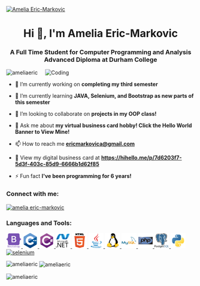 
<!--
**AmeliaEric/AmeliaEric** is a ✨ _special_ ✨ repository because its `README.md` (this file) appears on your GitHub profile.

Here are some ideas to get you started:

- 🔭 I’m currently working on ...
- 🌱 I’m currently learning ...
- 👯 I’m looking to collaborate on ...
- 🤔 I’m looking for help with ...
- 💬 Ask me about ...
- 📫 How to reach me: ...
- 😄 Pronouns: ...
- ⚡ Fun fact: ...
-->
[![Amelia Eric-Markovic](https://user-images.githubusercontent.com/104782574/198740107-854b989e-2fbc-4906-8db3-12ad0b62eb85.png)](https://hihello.me/p/7d6203f7-5d3f-403c-85d9-6666b1d62f85)
<h1 align="center">Hi 👋, I'm Amelia Eric-Markovic</h1>
<h3 align="center">A Full Time Student for Computer Programming and Analysis Advanced Diploma at Durham College</h3>
<img align="right" alt="Coding" width="400" src="![Circle Logo](https://user-images.githubusercontent.com/104782574/198740270-bb282341-3ca9-4fe9-a685-dfaf84b6584b.png)">

<p align="left"> <img src="https://komarev.com/ghpvc/?username=ameliaeric&label=Profile%20views&color=0e75b6&style=flat" alt="ameliaeric" /> </p>

- 🔭 I’m currently working on **completing my third semester**

- 🌱 I’m currently learning **JAVA, Selenium, and Bootstrap as new parts of this semester**

- 👯 I’m looking to collaborate on **projects in my OOP class!**

- 💬 Ask me about **my virtual business card hobby! Click the Hello World Banner to View Mine!**

- 📫 How to reach me **ericmarkovica@gmail.com**

- 🤝 View my digital business card at **https://hihello.me/p/7d6203f7-5d3f-403c-85d9-6666b1d62f85**

- ⚡ Fun fact **I've been programming for 6 years!**

<h3 align="left">Connect with me:</h3>
<p align="left">
<a href="https://linkedin.com/in/amelia eric-markovic" target="blank"><img align="center" src="https://raw.githubusercontent.com/rahuldkjain/github-profile-readme-generator/master/src/images/icons/Social/linked-in-alt.svg" alt="amelia eric-markovic" height="30" width="40" /></a>
</p>

<h3 align="left">Languages and Tools:</h3>
<p align="left"> <a href="https://getbootstrap.com" target="_blank" rel="noreferrer"> <img src="https://raw.githubusercontent.com/devicons/devicon/master/icons/bootstrap/bootstrap-plain-wordmark.svg" alt="bootstrap" width="40" height="40"/> </a> <a href="https://www.w3schools.com/cpp/" target="_blank" rel="noreferrer"> <img src="https://raw.githubusercontent.com/devicons/devicon/master/icons/cplusplus/cplusplus-original.svg" alt="cplusplus" width="40" height="40"/> </a> <a href="https://www.w3schools.com/cs/" target="_blank" rel="noreferrer"> <img src="https://raw.githubusercontent.com/devicons/devicon/master/icons/csharp/csharp-original.svg" alt="csharp" width="40" height="40"/> </a> <a href="https://dotnet.microsoft.com/" target="_blank" rel="noreferrer"> <img src="https://raw.githubusercontent.com/devicons/devicon/master/icons/dot-net/dot-net-original-wordmark.svg" alt="dotnet" width="40" height="40"/> </a> <a href="https://www.w3.org/html/" target="_blank" rel="noreferrer"> <img src="https://raw.githubusercontent.com/devicons/devicon/master/icons/html5/html5-original-wordmark.svg" alt="html5" width="40" height="40"/> </a> <a href="https://www.java.com" target="_blank" rel="noreferrer"> <img src="https://raw.githubusercontent.com/devicons/devicon/master/icons/java/java-original.svg" alt="java" width="40" height="40"/> </a> <a href="https://www.linux.org/" target="_blank" rel="noreferrer"> <img src="https://raw.githubusercontent.com/devicons/devicon/master/icons/linux/linux-original.svg" alt="linux" width="40" height="40"/> </a> <a href="https://www.mysql.com/" target="_blank" rel="noreferrer"> <img src="https://raw.githubusercontent.com/devicons/devicon/master/icons/mysql/mysql-original-wordmark.svg" alt="mysql" width="40" height="40"/> </a> <a href="https://www.php.net" target="_blank" rel="noreferrer"> <img src="https://raw.githubusercontent.com/devicons/devicon/master/icons/php/php-original.svg" alt="php" width="40" height="40"/> </a> <a href="https://www.postgresql.org" target="_blank" rel="noreferrer"> <img src="https://raw.githubusercontent.com/devicons/devicon/master/icons/postgresql/postgresql-original-wordmark.svg" alt="postgresql" width="40" height="40"/> </a> <a href="https://www.python.org" target="_blank" rel="noreferrer"> <img src="https://raw.githubusercontent.com/devicons/devicon/master/icons/python/python-original.svg" alt="python" width="40" height="40"/> </a> <a href="https://www.selenium.dev" target="_blank" rel="noreferrer"> <img src="https://raw.githubusercontent.com/detain/svg-logos/780f25886640cef088af994181646db2f6b1a3f8/svg/selenium-logo.svg" alt="selenium" width="40" height="40"/> </a> </p>

<p><img align="left" src="https://github-readme-stats.vercel.app/api/top-langs?username=ameliaeric&show_icons=true&locale=en&layout=compact" alt="ameliaeric" /></p>

<p>&nbsp;<img align="center" src="https://github-readme-stats.vercel.app/api?username=ameliaeric&show_icons=true&locale=en" alt="ameliaeric" /></p>

<p><img align="center" src="https://github-readme-streak-stats.herokuapp.com/?user=ameliaeric&" alt="ameliaeric" /></p>

